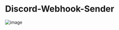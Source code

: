 # Discord-Webhook-Sender

![image](https://github.com/user-attachments/assets/24cb2668-e770-47d3-9e7f-33457a3c57ad)
